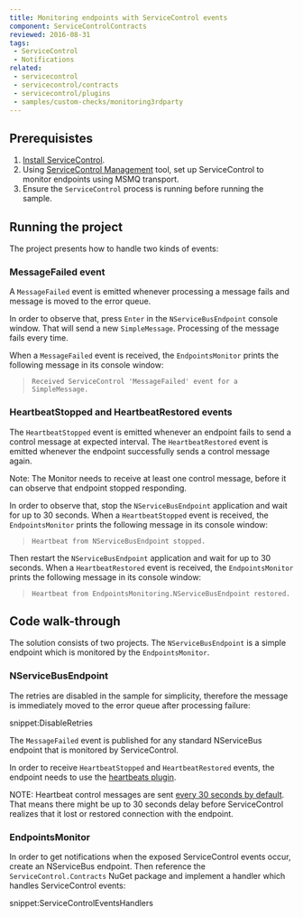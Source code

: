 ```yaml
---
title: Monitoring endpoints with ServiceControl events
component: ServiceControlContracts
reviewed: 2016-08-31
tags:
 - ServiceControl
 - Notifications
related:
 - servicecontrol
 - servicecontrol/contracts
 - servicecontrol/plugins
 - samples/custom-checks/monitoring3rdparty
---
```


## Prerequisistes

 1. [Install ServiceControl](/servicecontrol/installation.md).
 1. Using [ServiceControl Management](/servicecontrol/license.md#servicecontrol-management) tool, set up ServiceControl to monitor endpoints using MSMQ transport.
 1. Ensure the `ServiceControl` process is running before running the sample. 


## Running the project

The project presents how to handle two kinds of events:


### MessageFailed event

A `MessageFailed` event is emitted whenever processing a message fails and message is moved to the error queue.

In order to observe that, press `Enter` in the `NServiceBusEndpoint` console window. That will send a new `SimpleMessage`. Processing of the message fails every time.

When a `MessageFailed` event is received, the `EndpointsMonitor` prints the following message in its console window: 

> `Received ServiceControl 'MessageFailed' event for a SimpleMessage.`


### HeartbeatStopped and HeartbeatRestored events

The `HeartbeatStopped` event is emitted whenever an endpoint fails to send a control message at expected interval. The `HeartbeatRestored` event is emitted whenever the endpoint successfully sends a control message again. 

Note: The Monitor needs to receive at least one control message, before it can observe that endpoint stopped responding.

In order to observe that, stop the `NServiceBusEndpoint` application and wait for up to 30 seconds. When a `HeartbeatStopped` event is received, the `EndpointsMonitor` prints the following message in its console window:

> `Heartbeat from NServiceBusEndpoint stopped.`

Then restart the `NServiceBusEndpoint` application and wait for up to 30 seconds. When a `HeartbeatRestored` event is received, the `EndpointsMonitor` prints the following message in its console window:

> `Heartbeat from EndpointsMonitoring.NServiceBusEndpoint restored.`


## Code walk-through 

The solution consists of two projects. The `NServiceBusEndpoint` is a simple endpoint which is monitored by the `EndpointsMonitor`.


### NServiceBusEndpoint

The retries are disabled in the sample for simplicity, therefore the message is immediately moved to the error queue after processing failure:

snippet:DisableRetries

The `MessageFailed` event is published for any standard NServiceBus endpoint that is monitored by ServiceControl.

In order to receive `HeartbeatStopped` and `HeartbeatRestored` events, the endpoint needs to use the [heartbeats plugin](/servicecontrol/plugins/heartbeat.md).

NOTE: Heartbeat control messages are sent [every 30 seconds by default](/servicecontrol/plugins/heartbeat.md#configuration-time-to-live-ttl). That means there might be up to 30 seconds delay before ServiceControl realizes that it lost or restored connection with the endpoint.


### EndpointsMonitor

In order to get notifications when the exposed ServiceControl events occur, create an NServiceBus endpoint. Then reference the `ServiceControl.Contracts` NuGet package and implement a handler which handles ServiceControl events:

snippet:ServiceControlEventsHandlers
